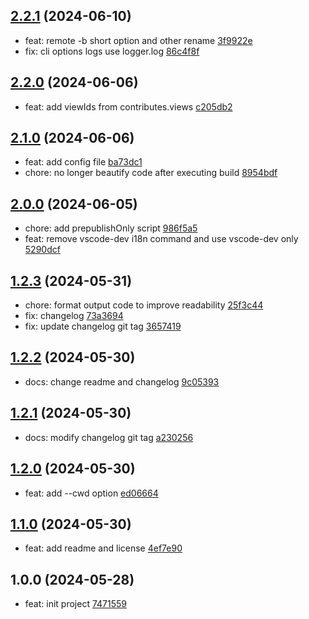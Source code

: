 ## [2.2.1](https://github.com/tomjs/vscode/compare/vscode-dev%402.2.0...vscode-dev%402.2.1) (2024-06-10)

- feat: remote -b short option and other rename [3f9922e](https://github.com/tomjs/vscode/commit/3f9922e)
- fix: cli options logs use logger.log [86c4f8f](https://github.com/tomjs/vscode/commit/86c4f8f)

## [2.2.0](https://github.com/tomjs/vscode/compare/vscode-dev%402.1.0...vscode-dev%402.2.0) (2024-06-06)

- feat: add viewIds from contributes.views [c205db2](https://github.com/tomjs/vscode/commit/c205db2)

## [2.1.0](https://github.com/tomjs/vscode/compare/vscode-dev%402.0.0...vscode-dev%402.1.0) (2024-06-06)

- feat: add config file [ba73dc1](https://github.com/tomjs/vscode/commit/ba73dc1)
- chore: no longer beautify code after executing build [8954bdf](https://github.com/tomjs/vscode/commit/8954bdf)

## [2.0.0](https://github.com/tomjs/vscode/compare/vscode-dev%401.2.3...vscode-dev%402.0.0) (2024-06-05)

- chore: add prepublishOnly script [986f5a5](https://github.com/tomjs/vscode/commit/986f5a5)
- feat: remove vscode-dev i18n command and use vscode-dev only [5290dcf](https://github.com/tomjs/vscode/commit/5290dcf)

## [1.2.3](https://github.com/tomjs/vscode/compare/vscode-dev%401.2.2...vscode-dev%401.2.3) (2024-05-31)

- chore: format output code to improve readability [25f3c44](https://github.com/tomjs/vscode/commit/25f3c44)
- fix: changelog [73a3694](https://github.com/tomjs/vscode/commit/73a3694)
- fix: update changelog git tag [3657419](https://github.com/tomjs/vscode/commit/3657419)

## [1.2.2](https://github.com/tomjs/vscode/compare/vscode-dev%401.2.1...vscode-dev%401.2.2) (2024-05-30)

- docs: change readme and changelog [9c05393](https://github.com/tomjs/vscode/commit/9c05393)

## [1.2.1](https://github.com/tomjs/vscode/compare/vscode-dev%401.2.0...vscode-dev%401.2.1) (2024-05-30)

- docs: modify changelog git tag [a230256](https://github.com/tomjs/vscode/commit/a230256)

## [1.2.0](https://github.com/tomjs/vscode/compare/vscode-dev%401.1.0...vscode-dev%401.2.0) (2024-05-30)

- feat: add --cwd option [ed06664](https://github.com/tomjs/vscode/commit/ed06664)

## [1.1.0](https://github.com/tomjs/vscode/compare/vscode-dev%401.0.0...vscode-dev%401.1.0) (2024-05-30)

- feat: add readme and license [4ef7e90](https://github.com/tomjs/vscode/commit/4ef7e90)

## 1.0.0 (2024-05-28)

- feat: init project [7471559](https://github.com/tomjs/vscode/commit/7471559)
